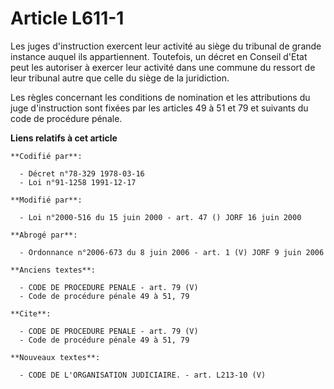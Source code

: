 # Article L611-1

Les juges d'instruction exercent leur activité au siège du tribunal de grande instance auquel ils appartiennent. Toutefois,
un décret en Conseil d'Etat peut les autoriser à exercer leur activité dans une commune du ressort de leur tribunal autre que
celle du siège de la juridiction.

Les règles concernant les conditions de nomination et les attributions du juge d'instruction sont fixées par les articles 49
à 51 et 79 et suivants du code de procédure pénale.

**Liens relatifs à cet article**

	**Codifié par**:

	  - Décret n°78-329 1978-03-16
	  - Loi n°91-1258 1991-12-17

	**Modifié par**:

	  - Loi n°2000-516 du 15 juin 2000 - art. 47 () JORF 16 juin 2000

	**Abrogé par**:

	  - Ordonnance n°2006-673 du 8 juin 2006 - art. 1 (V) JORF 9 juin 2006

	**Anciens textes**:

	  - CODE DE PROCEDURE PENALE - art. 79 (V)
	  - Code de procédure pénale 49 à 51, 79

	**Cite**:

	  - CODE DE PROCEDURE PENALE - art. 79 (V)
	  - Code de procédure pénale 49 à 51, 79

	**Nouveaux textes**:

	  - CODE DE L'ORGANISATION JUDICIAIRE. - art. L213-10 (V)
